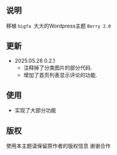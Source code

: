
## 说明

移植 `bigfa `大大的Wordpress主题 `Berry 2.0` 

## 更新

- 2025.05.28 0.2.1
    - 注释掉了分类图片的部分代码.
    - 增加了首页列表显示评论的功能.

    
## 使用
 
- 实现了大部分功能

## 版权
使用本主题请保留原作者的版权信息 谢谢合作